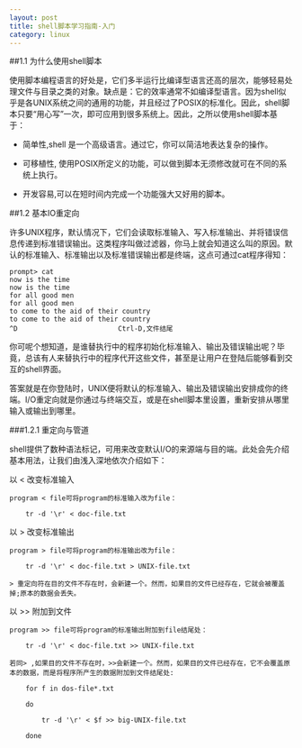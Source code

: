 ```yaml
---
layout: post
title: shell脚本学习指南-入门
category: linux
---
```



##1.1 为什么使用shell脚本

使用脚本编程语言的好处是，它们多半运行比编译型语言还高的层次，能够轻易处理文件与目录之类的对象。缺点是：它的效率通常不如编译型语言。因为shell似乎是各UNIX系统之间的通用的功能，并且经过了POSIX的标准化。因此，shell脚本只要“用心写”一次，即可应用到很多系统上。因此，之所以使用shell脚本基于：


* 简单性,shell 是一个高级语言。通过它，你可以简洁地表达复杂的操作。

* 可移植性,	使用POSIX所定义的功能，可以做到脚本无须修改就可在不同的系统上执行。

* 开发容易,可以在短时间内完成一个功能强大又好用的脚本。


##1.2 基本IO重定向

许多UNIX程序，默认情况下，它们会读取标准输入、写入标准输出、并将错误信息传递到标准错误输出。这类程序叫做过滤器，你马上就会知道这么叫的原因。默认的标准输入、标准输出以及标准错误输出都是终端，这点可通过cat程序得知：

	prompt> cat 
	now is the time 
	now is the time 
	for all good men 
	for all good men 
	to come to the aid of their country 
	to come to the aid of their country 
	^D                         Ctrl-D,文件结尾

你可呢个想知道，是谁替执行中的程序初始化标准输入、输出及错误输出呢？毕竟，总该有人来替执行中的程序代开这些文件，甚至是让用户在登陆后能够看到交互的shell界面。

答案就是在你登陆时，UNIX便将默认的标准输入、输出及错误输出安排成你的终端。I/O重定向就是你通过与终端交互，或是在shell脚本里设置，重新安排从哪里输入或输出到哪里。


###1.2.1 重定向与管道

shell提供了数种语法标记，可用来改变默认I/O的来源端与目的端。此处会先介绍基本用法，让我们由浅入深地依次介绍如下：

以 < 改变标准输入

	program < file可将program的标准输入改为file：
	
		tr -d '\r' < doc-file.txt 

以 > 改变标准输出

	program > file可将program的标准输出改为file：

		tr -d '\r' < doc-file.txt > UNIX-file.txt

	> 重定向符在目的文件不存在时，会新建一个。然而，如果目的文件已经存在，它就会被覆盖掉;原本的数据会丢失。


以 >> 附加到文件

	program >> file可将program的标准输出附加到file结尾处：

		tr -d '\r' < doc-file.txt >> UNIX-file.txt

	若同> ,如果目的文件不存在时，>>会新建一个。然而，如果目的文件已经存在，它不会覆盖原本的数据，而是将程序所产生的数据附加到文件结尾处:

		for f in dos-file*.txt

		do 

			tr -d '\r' < $f >> big-UNIX-file.txt

		done
